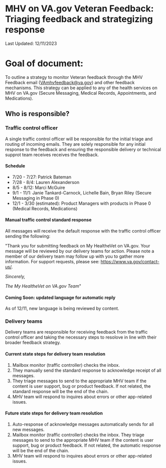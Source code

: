 # MHV on VA.gov Veteran Feedback: Triaging feedback and strategizing response
Last Updated: 12/11/2023

# Goal of document: 
To outline a strategy to monitor Veteran feedback through the MHV Feedback email (VAmhvfeedback@va.gov) and other feedback mechanisms. This strategy can be applied to any of the health services on MHV on VA.gov (Secure Messaging, Medical Records, Appointments, and Medications). 

## Who is responsible? 

### Traffic control officer
A single traffic control officer will be responsible for the initial triage and routing of incoming emails. They are solely responsible for any initial response to the feedback and ensuring the responsible delivery or technical supprot team receives receives the feedback.

#### Schedule
- 7/20 - 7/27: Patrick Bateman
- 7/28 - 8/4: Lauren Alexanderson
- 8/5 - 8/12: Marci McGuire
- 9/1 - 11/1: Janie Tankard-Carnock, Lichelle Bain, Bryan Riley (Secure Messaging in Phase 0) 
- 12/1 - 3/30 (estimated): Product Managers with products in Phase 0 (Medical Records, Medications) 

#### Manual traffic control standard response

All messages will receive the default response with the traffic control officer sending the following: 

"Thank you for submitting feedback on My HealtheVet on VA.gov. Your message will be reviewed by our delivery teams for action. Please note a member of our delivery team may follow up with you to gather more information. For support requests, please see: https://www.va.gov/contact-us/. 

_Sincerely,_ 

_The My HealtheVet on VA.gov Team_"

#### Coming Soon: updated language for automatic reply

As of 12/11, new language is being reviewed by content.

### Delivery teams
Delivery teams are responsible for receiving feedback from the traffic control officer and taking the necessary steps to resolove  in line with their broader feedback strategy.

#### Current state steps for delivery team resolution 
1. Mailbox monitor (traffic controller) checks the inbox.
2. They manually send the standard response to acknowledge receipt of all messages.
3. They triage messages to send to the appropriate MHV team if the content is user support, bug or product feedback. If not related, the standard response will be the end of the chain.
4. MHV team will respond to inquires about errors or other app-related issues.


#### Future state steps for delivery team resolution 
1. Auto-response of acknowledge messages automatically sends for all new messages.
2. Mailbox monitor (traffic controller) checks the inbox. They triage messages to send to the appropriate MHV team if the content is user support, bug or product feedback. If not related, the automatic response will be the end of the chain.
3. MHV team will respond to inquires about errors or other app-related issues.
